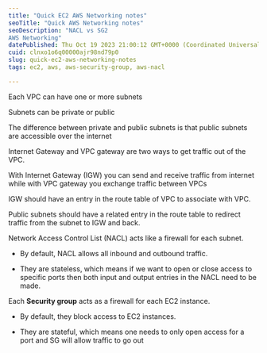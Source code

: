 ```yaml
---
title: "Quick EC2 AWS Networking notes"
seoTitle: "Quick AWS Networking notes"
seoDescription: "NACL vs SG2
AWS Networking"
datePublished: Thu Oct 19 2023 21:00:12 GMT+0000 (Coordinated Universal Time)
cuid: clnxo1o6q00000ajr98nd79p0
slug: quick-ec2-aws-networking-notes
tags: ec2, aws, aws-security-group, aws-nacl

---
```


Each VPC can have one or more subnets

Subnets can be private or public

The difference between private and public subnets is that public subnets are accessible over the internet

Internet Gateway and VPC gateway are two ways to get traffic out of the VPC.

With Internet Gateway (IGW) you can send and receive traffic from internet while with VPC gateway you exchange traffic between VPCs

IGW should have an entry in the route table of VPC to associate with VPC.

Public subnets should have a related entry in the route table to redirect traffic from the subnet to IGW and back.

Network Access Control List (NACL) acts like a firewall for each subnet.

* By default, NACL allows all inbound and outbound traffic.
    
* They are stateless, which means if we want to open or close access to specific ports then both input and output entries in the NACL need to be made.
    

Each **Security group** acts as a firewall for each EC2 instance.

* By default, they block access to EC2 instances.
    

* They are stateful, which means one needs to only open access for a port and SG will allow traffic to go out